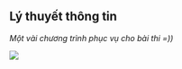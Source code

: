 ## Lý thuyết thông tin

*Một vài chương trình phục vụ cho bài thi =))*

![](https://i.imgur.com/1Uf6pgZ.png)
